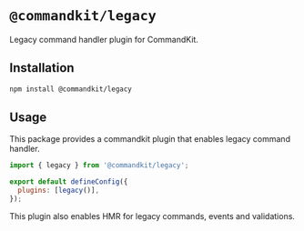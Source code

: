 # `@commandkit/legacy`

Legacy command handler plugin for CommandKit.

## Installation

```sh
npm install @commandkit/legacy
```

## Usage

This package provides a commandkit plugin that enables legacy command handler.

```js
import { legacy } from '@commandkit/legacy';

export default defineConfig({
  plugins: [legacy()],
});
```

This plugin also enables HMR for legacy commands, events and validations.
